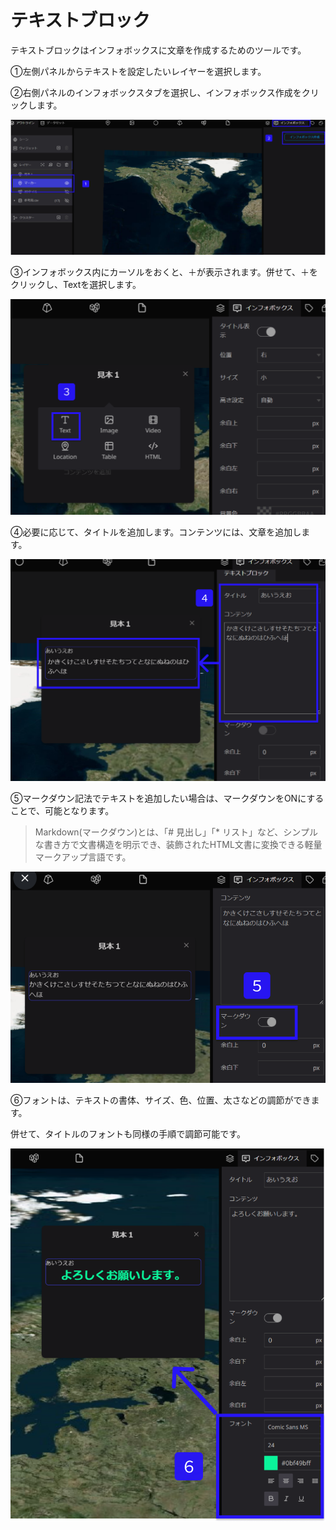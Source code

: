 # テキストブロック

テキストブロックはインフォボックスに文章を作成するためのツールです。

①左側パネルからテキストを設定したいレイヤーを選択します。

②右側パネルのインフォボックスタブを選択し、インフォボックス作成をクリックします。

![Group_59.png](%E3%83%86%E3%82%AD%E3%82%B9%E3%83%88%E3%83%95%E3%82%99%E3%83%AD%E3%83%83%E3%82%AF%20e3bff77364b74f229f73558bc08a6cb4/Group_59.png)

③インフォボックス内にカーソルをおくと、＋が表示されます。併せて、＋をクリックし、Textを選択します。

![Group_60.png](%E3%83%86%E3%82%AD%E3%82%B9%E3%83%88%E3%83%95%E3%82%99%E3%83%AD%E3%83%83%E3%82%AF%20e3bff77364b74f229f73558bc08a6cb4/Group_60.png)

④必要に応じて、タイトルを追加します。コンテンツには、文章を追加します。

![Group_85.png](%E3%83%86%E3%82%AD%E3%82%B9%E3%83%88%E3%83%95%E3%82%99%E3%83%AD%E3%83%83%E3%82%AF%20e3bff77364b74f229f73558bc08a6cb4/Group_85.png)

⑤マークダウン記法でテキストを追加したい場合は、マークダウンをONにすることで、可能となります。

> Markdown(マークダウン)とは、「# 見出し」「* リスト」など、シンプルな書き方で文書構造を明示でき、装飾されたHTML文書に変換できる軽量マークアップ言語です。
> 

![Group_85_(1).png](%E3%83%86%E3%82%AD%E3%82%B9%E3%83%88%E3%83%95%E3%82%99%E3%83%AD%E3%83%83%E3%82%AF%20e3bff77364b74f229f73558bc08a6cb4/Group_85_(1).png)

⑥フォントは、テキストの書体、サイズ、色、位置、太さなどの調節ができます。

併せて、タイトルのフォントも同様の手順で調節可能です。

![Group_89.png](%E3%83%86%E3%82%AD%E3%82%B9%E3%83%88%E3%83%95%E3%82%99%E3%83%AD%E3%83%83%E3%82%AF%20e3bff77364b74f229f73558bc08a6cb4/Group_89.png)
